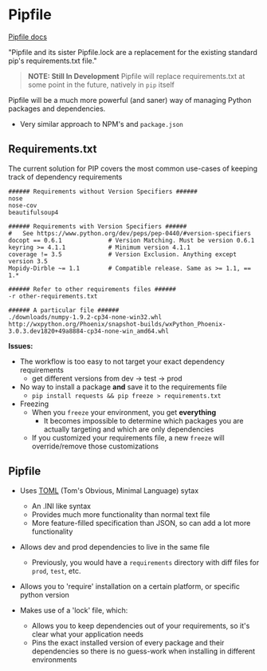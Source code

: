 # Pipfile

[Pipfile docs](https://github.com/pypa/pipfile)

"Pipfile and its sister Pipfile.lock are a replacement for the existing standard pip's requirements.txt file."

> **NOTE: Still In Development**
> Pipfile will replace requirements.txt at some point in the future, natively in `pip` itself

Pipfile will be a much more powerful (and saner) way of managing Python packages and dependencies.

* Very similar approach to NPM's and `package.json`

## Requirements.txt
The current solution for PIP covers the most common use-cases of keeping track of dependency requirements

```
###### Requirements without Version Specifiers ######
nose
nose-cov
beautifulsoup4

###### Requirements with Version Specifiers ######
#   See https://www.python.org/dev/peps/pep-0440/#version-specifiers
docopt == 0.6.1             # Version Matching. Must be version 0.6.1
keyring >= 4.1.1            # Minimum version 4.1.1
coverage != 3.5             # Version Exclusion. Anything except version 3.5
Mopidy-Dirble ~= 1.1        # Compatible release. Same as >= 1.1, == 1.*

###### Refer to other requirements files ######
-r other-requirements.txt

###### A particular file ######
./downloads/numpy-1.9.2-cp34-none-win32.whl
http://wxpython.org/Phoenix/snapshot-builds/wxPython_Phoenix-3.0.3.dev1820+49a8884-cp34-none-win_amd64.whl
```

**Issues:**

* The workflow is too easy to not target your exact dependency requirements
    -  get different versions from dev -> test -> prod
* No way to install a package **and** save it to the requirements file
    - `pip install requests && pip freeze > requirements.txt`
* Freezing
    - When you `freeze` your environment, you get **everything**
        + It becomes impossible to determine which packages you are actually targeting and which are only dependencies
    - If you customized your requirements file, a new `freeze` will override/remove those customizations

## Pipfile
* Uses [TOML](https://github.com/toml-lang/toml) (Tom's Obvious, Minimal Language) sytax
    - An .INI like syntax
    - Provides much more functionality than normal text file
    - More feature-filled specification than JSON, so can add a lot more functionality

* Allows dev and prod dependencies to live in the same file
    - Previously, you would have a `requirements` directory with diff files for `prod`, `test`, etc.

* Allows you to 'require' installation on a certain platform, or specific python version

* Makes use of a 'lock' file, which:
    - Allows you to keep dependencies out of your requirements, so it's clear what your application needs
    - Pins the exact installed version of every package and their dependencies so there is no guess-work when installing in different environments
